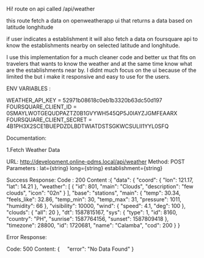 

Hi!  route on api called /api/weather 

this route fetch a  data on openweatherapp ui that returns a data based on latitude longhitude

if user indicates a establishment it will also fetch a data on foursquare api to know the establishments nearby on selected latitude and longhitude.

I use this implementation for a much cleaner code and better ux that fits on travelers that wants to know the weather and at the same time know what are the establishments near by. I didnt much focus on the ui because of the limited the but i make it responsive and easy to use for the users.


ENV VARIABLES : 


WEATHER_API_KEY = 52971b08618c0eb1b3320b63dc50d197
FOURSQUARE_CLIENT_ID = 0SMAYLWOTGEQUDPAZTZ0B1GVYWH545QP5J0IAYZJGMFEAARX
FOURSQUARE_CLIENT_SECRET = 4B1PH3X2SCE1BUEPDZDLBDTWIATDSTSGKWCSULII1YYL0SFQ



Documentation:

1.Fetch Weather Data

URL:
http://development.online-pdms.local/api/weather
Method:
POST
Parameters :
lat={string}
long={string}
establishment={string}

Success Response:
Code : 200
Content :{
    "data": {
        "coord": {
            "lon": 121.17,
            "lat": 14.21
        },
        "weather": [
            {
                "id": 801,
                "main": "Clouds",
                "description": "few clouds",
                "icon": "02n"
            }
        ],
        "base": "stations",
        "main": {
            "temp": 30.34,
            "feels_like": 32.86,
            "temp_min": 30,
            "temp_max": 31,
            "pressure": 1011,
            "humidity": 66
        },
        "visibility": 10000,
        "wind": {
            "speed": 4.1,
            "deg": 100
        },
        "clouds": {
            "all": 20
        },
        "dt": 1587815167,
        "sys": {
            "type": 1,
            "id": 8160,
            "country": "PH",
            "sunrise": 1587764156,
            "sunset": 1587809418
        },
        "timezone": 28800,
        "id": 1720681,
        "name": "Calamba",
        "cod": 200
    }
}

Error Response:

Code: 500
Content:
{
    "error": "No Data Found"
}
